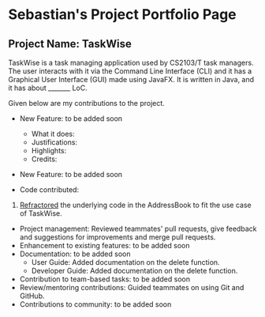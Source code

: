 # Sebastian's Project Portfolio Page

## Project Name: TaskWise

TaskWise is a task managing application used by CS2103/T task managers.
The user interacts with it via the Command Line Interface (CLI) and it has a Graphical User
Interface (GUI) made using JavaFX. It is written in Java, and it has about _______ LoC.

Given below are my contributions to the project.

* New Feature: to be added soon
    * What it does:
    * Justifications:
    * Highlights:
    * Credits:
* New Feature: to be added soon

* Code contributed:

1. [Refractored](https://github.com/AY2324S1-CS2103T-T17-1/tp/pull/55/files) the underlying code in the AddressBook to
   fit the use case of TaskWise.

* Project management: Reviewed teammates' pull requests, give feedback and suggestions for improvements and merge pull
  requests.
* Enhancement to existing features: to be added soon
* Documentation: to be added soon
    * User Guide: Added documentation on the delete function.
    * Developer Guide: Added documentation on the delete function.
* Contribution to team-based tasks: to be added soon
* Review/mentoring contributions: Guided teammates on using Git and GitHub.
* Contributions to community: to be added soon

